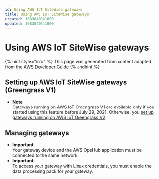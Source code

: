```yaml
---
id: Using AWS IoT SiteWise gateways
title: Using AWS IoT SiteWise gateways
created: 1683841041000
updated: 1683841041000
---
```

# Using AWS IoT SiteWise gateways

{% hint style="info" %}
This page was generated from content adapted from the [AWS Developer Guide](https://github.com/awsdocs/aws-iot-sitewise-user-guide.git)
{% endhint %}

## Setting up AWS IoT SiteWise gateways (Greengrass V1)

- **Note**  
Gateways running on AWS IoT Greengrass V1 are available only if you started using this feature before July 29, 2021\. Otherwise, you [set up gateways running on AWS IoT Greengrass V2](configure-gateway-ggv2.md)\.


## Managing gateways

- **Important**  
Your gateway device and the AWS OpsHub application must be connected to the same network\.
- **Important**  
To access your gateway with Linux credentials, you must enable the data processing pack for your gateway\.


